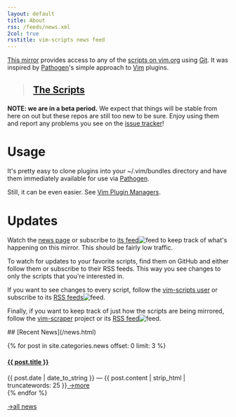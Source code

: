 ```yaml
---
layout: default
title: About
rss: /feeds/news.xml
2col: true
rsstitle: vim-scripts news feed
---
```

<div markdown="1" class="grid_6">

[This mirror](http://github.com/vim-scripts) provides access to any of the 
[scripts on vim.org](http://www.vim.org/scripts/) using [Git].
It was inspired by [Pathogen]'s simple approach to [Vim] plugins.

<h2><blockquote><a href="/scripts.html">The Scripts</a></blockquote></h2>

**NOTE: we are in a beta period.**
We expect that things will be stable from here on out but these repos
are still too new to be sure.  Enjoy using them and report
any problems you see on the [issue tracker](http://github.com/vim-scripts/vim-scraper/issues)!


# Usage

It's pretty easy to clone plugins into your ~/.vim/bundles directory
and have them immediately available for use via [Pathogen].

Still, it can be even easier.  See [Vim Plugin Managers](/tools.html).

# Updates

Watch the [news page](/news.html) or subscribe to
[its feed](/feeds/news.xml)![feed](http://github.com/images/icons/feed.png)
to keep track of what's happening on this mirror.  This should be
fairly low traffic.

To watch for updates to your favorite scripts, find them on GitHub
and either follow them or subscribe to their RSS feeds.  This way
you see changes to only the scripts that you're interested in.

If you want to see changes to every script, follow the
[vim-scripts user](http://github.com/vim-scripts/)
or subscribe to its
[RSS feeds](http://github.com/vim-scripts.atom)![feed](http://github.com/images/icons/feed.png).

Finally, if you want to keep track of just how the scripts are being
mirrored, follow the [vim-scraper](http://github.com/vim-scripts/vim-scraper)
project or its
[RSS feed](http://github.com/vim-scripts/vim-scraper/commits/master.atom)![feed](http://github.com/images/icons/feed.png).

</div>


<div id="news_col" markdown="1" class="grid_6">
## [Recent News](/news.html)

{% for post in site.categories.news offset: 0 limit: 3 %}
  <div id='recent_news'>
    <h4><a href="{{ post.url }}">{{ post.title }}</a></h4>
      {{ post.date | date_to_string }} &mdash; {{ post.content | strip_html | truncatewords: 25 }}<a class="more" href="{{ post.url }}"> →more</a>
  </div>
{% endfor %}

[ →all news](/news.html)

</div>


[Pathogen]:http://github.com/tpope/vim-pathogen
[Vim]:http://vim.org
[Git]:http://git-scm.com
[Ruby]:http://ruby-lang.org
[Faq]:/faq.html

